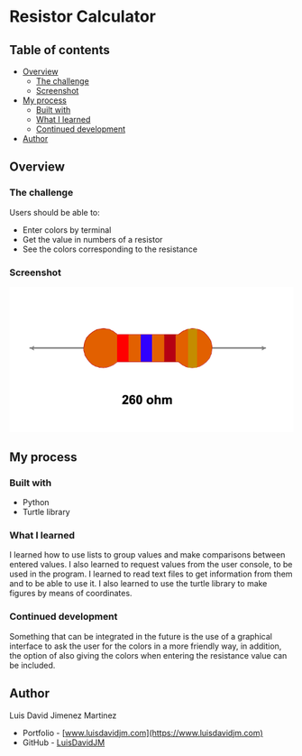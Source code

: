 # Resistor Calculator

## Table of contents

- [Overview](#overview)
  - [The challenge](#the-challenge)
  - [Screenshot](#screenshot)
- [My process](#my-process)
  - [Built with](#built-with)
  - [What I learned](#what-i-learned)
  - [Continued development](#continued-development)
- [Author](#author)

## Overview

### The challenge

Users should be able to:

- Enter colors by terminal
- Get the value in numbers of a resistor
- See the colors corresponding to the resistance

### Screenshot

![](./resistor.png)

## My process

### Built with

- Python
- Turtle library

### What I learned

I learned how to use lists to group values and make comparisons between entered values.
I also learned to request values from the user console, to be used in the program.
I learned to read text files to get information from them and to be able to use it.
I also learned to use the turtle library to make figures by means of coordinates.

### Continued development

Something that can be integrated in the future is the use of a graphical interface to ask the user for the colors in a more friendly way, in addition, the option of also giving the colors when entering the resistance value can be included.

## Author

Luis David Jimenez Martinez
- Portfolio - [www.luisdavidjm.com](https://www.luisdavidjm.com)
- GitHub - [LuisDavidJM](https://github.com/LuisDavidJM)
